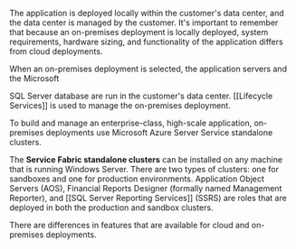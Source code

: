 The application is deployed locally within the customer's data center, and the data center is managed by the customer. It's important to remember that because an on-premises deployment is locally deployed, system requirements, hardware sizing, and functionality of the application differs from cloud deployments.

When an on-premises deployment is selected, the application servers and the Microsoft 

SQL Server database are run in the customer's data center.
[[Lifecycle Services]] is used to manage the on-premises deployment.

To build and manage an enterprise-class, high-scale application, on-premises deployments use Microsoft Azure Server Service standalone clusters.

The **Service Fabric standalone clusters** can be installed on any machine that is running Windows Server. There are two types of clusters: one for sandboxes and one for production environments. Application Object Servers (AOS), Financial Reports Designer (formally named Management Reporter), and [[SQL Server Reporting Services]] (SSRS) are roles that are deployed in both the production and sandbox clusters.

There are differences in features that are available for cloud and on-premises deployments.
